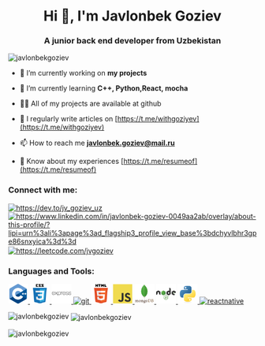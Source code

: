 


<h1 align="center">Hi 👋, I'm Javlonbek Goziev</h1>
<h3 align="center">A junior back end developer from Uzbekistan</h3>

<p align="left"> <img src="https://komarev.com/ghpvc/?username=javlonbekgoziev&label=Profile%20views&color=0e75b6&style=flat" alt="javlonbekgoziev" /> </p>

- 🔭 I’m currently working on **my projects**

- 🌱 I’m currently learning **C++, Python,React, mocha**

- 👨‍💻 All of my projects are available at github

- 📝 I regularly write articles on [https://t.me/withgoziyev](https://t.me/withgoziyev)

- 📫 How to reach me **javlonbek.goziev@mail.ru**

- 📄 Know about my experiences [https://t.me/resumeof](https://t.me/resumeof)

<h3 align="left">Connect with me:</h3>
<p align="left">
<a href="https://dev.to/https://dev.to/jv_goziev_uz" target="blank"><img align="center" src="https://raw.githubusercontent.com/rahuldkjain/github-profile-readme-generator/master/src/images/icons/Social/devto.svg" alt="https://dev.to/jv_goziev_uz" height="30" width="40" /></a>
<a href="https://linkedin.com/in/https://www.linkedin.com/in/javlonbek-goziev-0049aa2ab/overlay/about-this-profile/?lipi=urn%3ali%3apage%3ad_flagship3_profile_view_base%3bdchyvlbhr3gpe86snxyica%3d%3d" target="blank"><img align="center" src="https://raw.githubusercontent.com/rahuldkjain/github-profile-readme-generator/master/src/images/icons/Social/linked-in-alt.svg" alt="https://www.linkedin.com/in/javlonbek-goziev-0049aa2ab/overlay/about-this-profile/?lipi=urn%3ali%3apage%3ad_flagship3_profile_view_base%3bdchyvlbhr3gpe86snxyica%3d%3d" height="30" width="40" /></a>
<a href="https://www.leetcode.com/https://leetcode.com/jvgoziev" target="blank"><img align="center" src="https://raw.githubusercontent.com/rahuldkjain/github-profile-readme-generator/master/src/images/icons/Social/leet-code.svg" alt="https://leetcode.com/jvgoziev" height="30" width="40" /></a>
</p>

<h3 align="left">Languages and Tools:</h3>
<p align="left"> <a href="https://www.w3schools.com/cpp/" target="_blank" rel="noreferrer"> <img src="https://raw.githubusercontent.com/devicons/devicon/master/icons/cplusplus/cplusplus-original.svg" alt="cplusplus" width="40" height="40"/> </a> <a href="https://www.w3schools.com/css/" target="_blank" rel="noreferrer"> <img src="https://raw.githubusercontent.com/devicons/devicon/master/icons/css3/css3-original-wordmark.svg" alt="css3" width="40" height="40"/> </a> <a href="https://expressjs.com" target="_blank" rel="noreferrer"> <img src="https://raw.githubusercontent.com/devicons/devicon/master/icons/express/express-original-wordmark.svg" alt="express" width="40" height="40"/> </a> <a href="https://git-scm.com/" target="_blank" rel="noreferrer"> <img src="https://www.vectorlogo.zone/logos/git-scm/git-scm-icon.svg" alt="git" width="40" height="40"/> </a> <a href="https://www.w3.org/html/" target="_blank" rel="noreferrer"> <img src="https://raw.githubusercontent.com/devicons/devicon/master/icons/html5/html5-original-wordmark.svg" alt="html5" width="40" height="40"/> </a> <a href="https://developer.mozilla.org/en-US/docs/Web/JavaScript" target="_blank" rel="noreferrer"> <img src="https://raw.githubusercontent.com/devicons/devicon/master/icons/javascript/javascript-original.svg" alt="javascript" width="40" height="40"/> </a> <a href="https://www.mongodb.com/" target="_blank" rel="noreferrer"> <img src="https://raw.githubusercontent.com/devicons/devicon/master/icons/mongodb/mongodb-original-wordmark.svg" alt="mongodb" width="40" height="40"/> </a> <a href="https://nodejs.org" target="_blank" rel="noreferrer"> <img src="https://raw.githubusercontent.com/devicons/devicon/master/icons/nodejs/nodejs-original-wordmark.svg" alt="nodejs" width="40" height="40"/> </a> <a href="https://www.python.org" target="_blank" rel="noreferrer"> <img src="https://raw.githubusercontent.com/devicons/devicon/master/icons/python/python-original.svg" alt="python" width="40" height="40"/> </a> <a href="https://reactnative.dev/" target="_blank" rel="noreferrer"> <img src="https://reactnative.dev/img/header_logo.svg" alt="reactnative" width="40" height="40"/> </a> </p>

<p><img align="left" src="https://github-readme-stats.vercel.app/api/top-langs?username=javlonbekgoziev&show_icons=true&locale=en&layout=compact" alt="javlonbekgoziev" /></p>

<p>&nbsp;<img align="center" src="https://github-readme-stats.vercel.app/api?username=javlonbekgoziev&show_icons=true&locale=en" alt="javlonbekgoziev" /></p>

<p><img align="center" src="https://github-readme-streak-stats.herokuapp.com/?user=javlonbekgoziev&" alt="javlonbekgoziev" /></p>


